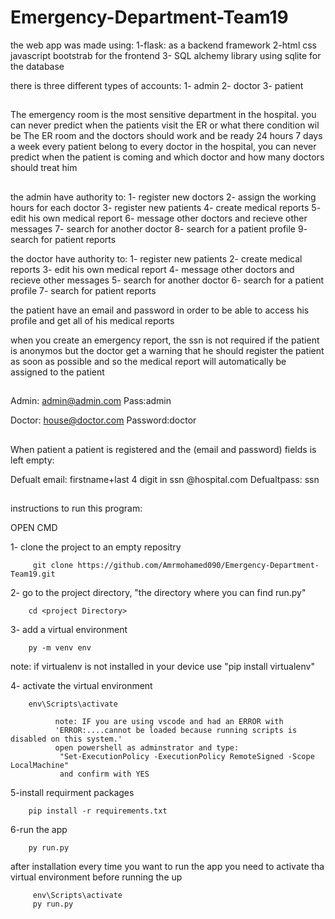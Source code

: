 # Emergency-Department-Team19
the web app was made using:
1-flask: as a backend framework
2-html css javascript bootstrab for the frontend
3- SQL alchemy library using sqlite for the database


there is three different types of accounts:
1- admin
2- doctor
3- patient

##
The emergency room is the most sensitive department in the hospital. you can never predict when the patients visit the ER or what there condition wil be
The ER room and the doctors should work and be ready 24 hours 7 days a week
every patient belong to every doctor in the hospital, you can never predict when the patient is coming and which doctor and how many doctors should treat him
##

the admin have authority to: 
1- register new doctors
2- assign the working hours for each doctor
3- register new patients
4- create medical reports
5- edit his own medical report
6- message other doctors and recieve other messages
7- search for another doctor
8- search for a patient profile
9- search for patient reports

the doctor have authority to:
1- register new patients
2- create medical reports
3- edit his own medical report
4- message other doctors and recieve other messages
5- search for another doctor
6- search for a patient profile
7- search for patient reports

the patient have an email and password in order to be able to access his profile and get all of his medical reports

when you create an emergency report, the ssn is not required if the patient is anonymos but the doctor get a warning that he should register the patient as soon as possible and so the medical report will automatically be assigned to the patient
 

##

Admin:
admin@admin.com
Pass:admin

Doctor:
house@doctor.com
Password:doctor

##

When patient a patient is registered and the (email and password) fields is left empty:

Defualt email: firstname+last 4 digit in ssn @hospital.com
Defualtpass: ssn

##

instructions to run this program:

OPEN CMD

1- clone  the project to an empty repositry

             
         git clone https://github.com/Amrmohamed090/Emergency-Department-Team19.git
              
       

2- go to the project directory, "the directory where you can find run.py"
    
        cd <project Directory>
    

3- add a virtual environment
  
        py -m venv env

note: if virtualenv is not installed in your device use "pip install virtualenv"

4- activate the virtual environment

        env\Scripts\activate
              
              note: IF you are using vscode and had an ERROR with 
              'ERROR:....cannot be loaded because running scripts is disabled on this system.'
              open powershell as adminstrator and type:
               "Set-ExecutionPolicy -ExecutionPolicy RemoteSigned -Scope LocalMachine"
               and confirm with YES
                    

5-install requirment packages

        pip install -r requirements.txt

6-run the app

        py run.py


  after installation every time you want to run the app you need to activate tha virtual environment before running the up
  

         env\Scripts\activate
         py run.py

  
            

